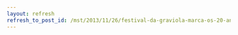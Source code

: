 ```yaml
---
layout: refresh
refresh_to_post_id: /mst/2013/11/26/festival-da-graviola-marca-os-20-anos-do-assentamento-frei-gondim-em-pe
---
```

